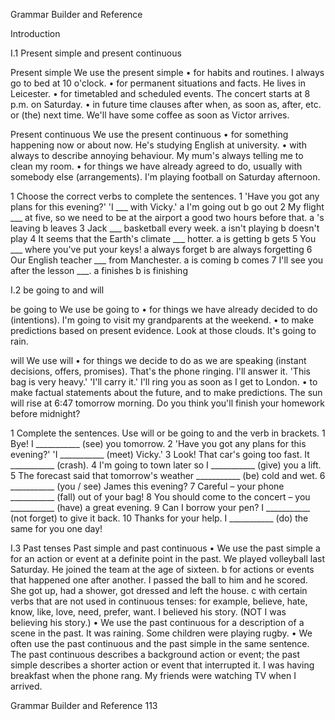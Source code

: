 Grammar Builder and Reference

Introduction

I.1 Present simple and present continuous

Present simple
We use the present simple
• for habits and routines.
I always go to bed at 10 o'clock.
• for permanent situations and facts.
He lives in Leicester.
• for timetabled and scheduled events.
The concert starts at 8 p.m. on Saturday.
• in future time clauses after when, as soon as, after, etc. or (the) next time.
We'll have some coffee as soon as Victor arrives.

Present continuous
We use the present continuous
• for something happening now or about now.
He's studying English at university.
• with always to describe annoying behaviour.
My mum's always telling me to clean my room.
• for things we have already agreed to do, usually with somebody else (arrangements).
I'm playing football on Saturday afternoon.

1 Choose the correct verbs to complete the sentences.
1 'Have you got any plans for this evening?' 'I ___ with Vicky.'
   a I'm going out        b go out
2 My flight ___ at five, so we need to be at the airport a good two hours before that.
   a 's leaving           b leaves
3 Jack ___ basketball every week.
   a isn't playing        b doesn't play
4 It seems that the Earth's climate ___ hotter.
   a is getting           b gets
5 You ___ where you've put your keys!
   a always forget        b are always forgetting
6 Our English teacher ___ from Manchester.
   a is coming            b comes
7 I'll see you after the lesson ___.
   a finishes             b is finishing

I.2 be going to and will

be going to
We use be going to
• for things we have already decided to do (intentions).
I'm going to visit my grandparents at the weekend.
• to make predictions based on present evidence.
Look at those clouds. It's going to rain.

will
We use will
• for things we decide to do as we are speaking (instant decisions, offers, promises).
That's the phone ringing. I'll answer it.
'This bag is very heavy.' 'I'll carry it.'
I'll ring you as soon as I get to London.
• to make factual statements about the future, and to make predictions.
The sun will rise at 6:47 tomorrow morning.
Do you think you'll finish your homework before midnight?

1 Complete the sentences. Use will or be going to and the verb in brackets.
1 Bye! I ___________ (see) you tomorrow.
2 'Have you got any plans for this evening?' 'I ___________ (meet) Vicky.'
3 Look! That car's going too fast. It ___________ (crash).
4 I'm going to town later so I ___________ (give) you a lift.
5 The forecast said that tomorrow's weather ___________ (be) cold and wet.
6 ___________ (you / see) James this evening?
7 Careful – your phone ___________ (fall) out of your bag!
8 You should come to the concert – you ___________ (have) a great evening.
9 Can I borrow your pen? I ___________ (not forget) to give it back.
10 Thanks for your help. I ___________ (do) the same for you one day!

I.3 Past tenses
Past simple and past continuous
• We use the past simple
   a for an action or event at a definite point in the past.
   We played volleyball last Saturday.
   He joined the team at the age of sixteen.
   b for actions or events that happened one after another.
   I passed the ball to him and he scored.
   She got up, had a shower, got dressed and left the house.
   c with certain verbs that are not used in continuous tenses: for example, believe, hate, know, like, love, need, prefer, want.
   I believed his story. (NOT I was believing his story.)
• We use the past continuous for a description of a scene in the past.
It was raining. Some children were playing rugby.
• We often use the past continuous and the past simple in the same sentence. The past continuous describes a background action or event; the past simple describes a shorter action or event that interrupted it.
I was having breakfast when the phone rang.
My friends were watching TV when I arrived.

Grammar Builder and Reference 113